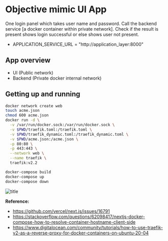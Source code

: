 # Objective mimic UI App

One login panel which takes user name and password. Call the backend service [a docker container within private network]. Check if the result is present shows login successful or else shows user not present.

* APPLICATION_SERVICE_URL = "http://application_layer:8000"

## App overview

* UI (Public network)
* Backend (Private docker internal network)

## Getting up and running

```bash
docker network create web
touch acme.json
chmod 600 acme.json
docker run -d \
  -v /var/run/docker.sock:/var/run/docker.sock \
  -v $PWD/traefik.toml:/traefik.toml \
  -v $PWD/traefik_dynamic.toml:/traefik_dynamic.toml \
  -v $PWD/acme.json:/acme.json \
  -p 80:80 \
  -p 443:443 \
  --network web \
  --name traefik \
  traefik:v2.2

docker-compose build
docker-compose up
docker-compose down
```

![title](/ssl_test.png)

__Reference:__

* https://github.com/vercel/next.js/issues/16791
* https://stackoverflow.com/questions/62098417/nextjs-docker-compose-how-to-resolve-container-hostname-client-side
* https://www.digitalocean.com/community/tutorials/how-to-use-traefik-v2-as-a-reverse-proxy-for-docker-containers-on-ubuntu-20-04

